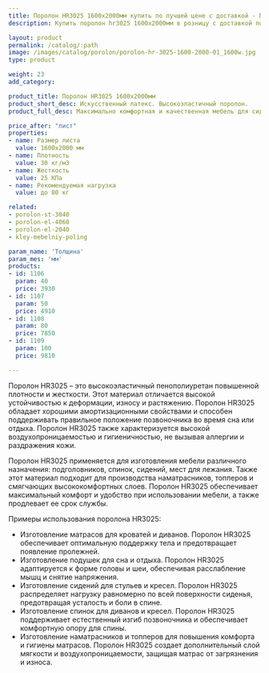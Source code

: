 ```yaml
---
title: Поролон HR3025 1600х2000мм купить по лучшей цене с доставкой - Поролоныч
description: Купить поролон hr3025 1600х2000мм в розницу с доставкой по Москве в интернет-магазине Поролоныча.

layout: product
permalink: /catalog/:path
image: /images/catalog/porolon/porolon-hr-3025-1600-2000-01_1600w.jpg
type: product

weight: 23
add_category: 

product_title: Поролон HR3025 1600х2000мм
product_short_desc: Искусственный латекс. Высокоэластичный поролон.
product_full_desc: Максимально комфортная и качественная мебель для сидения и лежания. Отсутствует эффект проваливания. Используется как самостоятельный элемент сидения в мебели и матрасах.

price_after: "лист"
properties:
- name: Размер листа
  value: 1600х2000 мм
- name: Плотность
  value: 30 кг/м3
- name: Жесткость
  value: 25 КПа
- name: Рекомендуемая нагрузка
  value: до 80 кг

related:
- porolon-st-3040
- porolon-el-4060
- porolon-el-2040
- kley-mebelniy-poling

param_name: 'Толщина'
param_mes: 'мм'
products:
- id: 1106
  param: 40
  price: 3930
- id: 1107
  param: 50
  price: 4910
- id: 1108
  param: 80
  price: 7850
- id: 1109
  param: 100
  price: 9810

---
```

Поролон HR3025 – это высокоэластичный пенополиуретан повышенной плотности и жесткости. Этот материал отличается высокой устойчивостью к деформации, износу и растяжению. Поролон HR3025 обладает хорошими амортизационными свойствами и способен поддерживать правильное положение позвоночника во время сна или отдыха. Поролон HR3025 также характеризуется высокой воздухопроницаемостью и гигиеничностью, не вызывая аллергии и раздражения кожи.

Поролон HR3025 применяется для изготовления мебели различного назначения: подголовников, спинок, сидений, мест для лежания. Также этот материал подходит для производства наматрасников, топперов и смягчающих высококомфортных слоев. Поролон HR3025 обеспечивает максимальный комфорт и удобство при использовании мебели, а также продлевает ее срок службы.

Примеры использования поролона HR3025:

-   Изготовление матрасов для кроватей и диванов. Поролон HR3025 обеспечивает оптимальную поддержку тела и предотвращает появление пролежней.
-   Изготовление подушек для сна и отдыха. Поролон HR3025 адаптируется к форме головы и шеи, обеспечивая расслабление мышц и снятие напряжения.
-   Изготовление сидений для стульев и кресел. Поролон HR3025 распределяет нагрузку равномерно по всей поверхности сиденья, предотвращая усталость и боли в спине.
-   Изготовление спинок для диванов и кресел. Поролон HR3025 поддерживает естественный изгиб позвоночника и обеспечивает комфортную опору для спины.
-   Изготовление наматрасников и топперов для повышения комфорта и гигиены матрасов. Поролон HR3025 создает дополнительный слой мягкости и воздухопроницаемости, защищая матрас от загрязнения и износа.